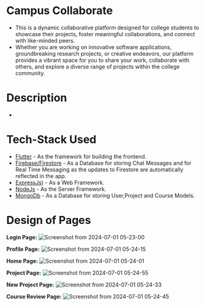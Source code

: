 # Campus Collaborate

- This is a dynamic collaborative platform designed for college students to showcase their projects, foster meaningful collaborations, and connect with like-minded peers. 
- Whether you are working on innovative software applications, groundbreaking research projects, or creative endeavors, our platform provides a vibrant space for you to share your work, collaborate with others, and explore a diverse range of projects within the college community.

# Description
- 

# Tech-Stack Used
- [Flutter](https://flutter.dev/) - As the framework for building the frontend.
- [Firebase/Firestore](https://firebase.google.com/) - As a Database for storing Chat Messages and for Real Time Messaging as the updates to Firestore are automatically reflected in the app.
- [ExpressJs](https://expressjs.com/)) - As a Web Framework.
- [NodeJs](https://nodejs.org/en) - As the Server Framework.
- [MongoDb](https://www.mongodb.com/) - As a Database for storing User,Project and Course Models.
 

# Design of Pages

**Login Page:**
![Screenshot from 2024-07-01 05-23-00](https://github.com/involk-secure-1609/Campus-Collaborate_Kevin/assets/133996079/f51851bc-6ef7-4956-a46e-93f917c7c2fa)

**Profile Page:**
![Screenshot from 2024-07-01 05-24-15](https://github.com/involk-secure-1609/Campus-Collaborate_Kevin/assets/133996079/4e2e43ab-3a13-44cb-a45a-8bf1a6cac3dc)

**Home Page:**
![Screenshot from 2024-07-01 05-24-01](https://github.com/involk-secure-1609/Campus-Collaborate_Kevin/assets/133996079/1c4eb944-1f18-4df8-b6d5-905f2b13e517)

**Project Page:**
![Screenshot from 2024-07-01 05-24-55](https://github.com/involk-secure-1609/Campus-Collaborate_Kevin/assets/133996079/4e147185-9709-4b14-b951-5b92f6bcca76)

**New Project Page:**
![Screenshot from 2024-07-01 05-24-33](https://github.com/involk-secure-1609/Campus-Collaborate_Kevin/assets/133996079/58ad4e7a-5a54-4984-8745-52d0d031b5e9)

**Course Review Page:**
![Screenshot from 2024-07-01 05-24-45](https://github.com/involk-secure-1609/Campus-Collaborate_Kevin/assets/133996079/a4be0553-03b7-4307-a351-f19e7c35edda)
